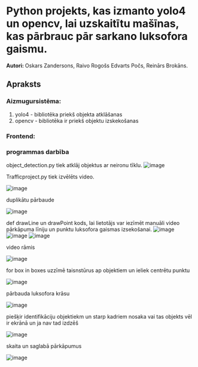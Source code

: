 # Python projekts, kas izmanto yolo4 un opencv, lai uzskaitītu mašīnas, kas pārbrauc pār sarkano luksofora gaismu.
<b> Autori: </b> Oskars Zandersons, Raivo Rogošs Edvarts Počs, Reinārs Brokāns.
## Apraksts
### <b> Aizmugursistēma: </b> 
1. yolo4 - bibliotēka priekš objekta atklāšanas
2. opencv - bibliotēka ir priekš objektu izskekošanas
### <b> Frontend: </b>

### <b> programmas darbība </b>

object_detection.py tiek atklāj objektus ar neironu tīklu.
![image](https://user-images.githubusercontent.com/106994489/172222787-248e3c40-36b4-4a5f-98c3-b39d9a4d5418.png)

Trafficproject.py tiek izvēlēts video. 

![image](https://user-images.githubusercontent.com/106994489/172234510-77478fe0-75b2-4ee4-80b2-8e8c30e8781a.png)

duplikātu pārbaude

![image](https://user-images.githubusercontent.com/106994489/172234580-4070f3b5-c574-490f-a422-4562bce02c56.png)


def drawLine un drawPoint kods, lai lietotājs var iezīmēt manuāli video pārkāpuma  līniju un punktu luksofora gaismas izsekošanai.
![image](https://user-images.githubusercontent.com/106994489/172235015-0c90cdce-f1af-42fb-900c-760cfbc288f7.png)
![image](https://user-images.githubusercontent.com/106994489/172235254-41fc74b4-119a-4957-9f38-4bc415de77c9.png)
![image](https://user-images.githubusercontent.com/106994489/172235287-b193d5fb-8092-4a84-b4a7-21dc073a7fdf.png)

video rāmis

![image](https://user-images.githubusercontent.com/106994489/172236683-28e8a3cc-70ae-42d9-a72b-e6438a2bd9d9.png)

for box in boxes uzzīmē taisnstūrus ap objektiem un ieliek centrētu punktu

![image](https://user-images.githubusercontent.com/106994489/172236771-33fcfd5f-2d13-4d02-8077-c7666cd99e0b.png)

pārbauda luksofora krāsu

![image](https://user-images.githubusercontent.com/106994489/172238903-4f812e92-564c-4da8-a6e8-4deb9c88cb67.png)


piešķir identifikāciju objektiekm un starp kadriem nosaka vai tas objekts vēl ir ekrānā un ja nav tad izdzēš

![image](https://user-images.githubusercontent.com/106994489/172239133-84804fb4-0b85-4f48-bf83-c17984036bbd.png)

skaita un saglabā pārkāpumus

![image](https://user-images.githubusercontent.com/106994489/172237912-e70def69-45fc-4a65-80fa-1bcb2e0e5b40.png)
